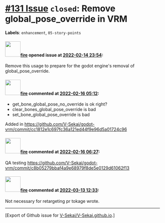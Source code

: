 # [\#131 Issue](https://github.com/V-Sekai/V-Sekai.github.io/issues/131) `closed`: Remove global_pose_override in VRM
**Labels**: `enhancement`, `05-story-points`


#### <img src="https://avatars.githubusercontent.com/u/32321?u=c2e06a3d2b49a467aa907e54aa259516440267cc&v=4" width="50">[fire](https://github.com/fire) opened issue at [2022-02-14 23:54](https://github.com/V-Sekai/V-Sekai.github.io/issues/131):

Remove this usage to prepare for the godot engine's removal of global_pose_override.

#### <img src="https://avatars.githubusercontent.com/u/32321?u=c2e06a3d2b49a467aa907e54aa259516440267cc&v=4" width="50">[fire](https://github.com/fire) commented at [2022-02-16 05:12](https://github.com/V-Sekai/V-Sekai.github.io/issues/131#issuecomment-1041115815):

* get_bone_global_pose_no_override is ok right?
* clear_bones_global_pose_override is bad
* set_bone_global_pose_override is bad

Added in https://github.com/V-Sekai/godot-vrm/commit/cc1812e1c697fc36a121ed44f9e96d5a01724c96

#### <img src="https://avatars.githubusercontent.com/u/32321?u=c2e06a3d2b49a467aa907e54aa259516440267cc&v=4" width="50">[fire](https://github.com/fire) commented at [2022-02-16 06:27](https://github.com/V-Sekai/V-Sekai.github.io/issues/131#issuecomment-1041152366):

QA testing https://github.com/V-Sekai/godot-vrm/commit/c8b05279bbaf4a9e68979f8de5e0129d61062f13

#### <img src="https://avatars.githubusercontent.com/u/32321?u=c2e06a3d2b49a467aa907e54aa259516440267cc&v=4" width="50">[fire](https://github.com/fire) commented at [2022-03-13 12:33](https://github.com/V-Sekai/V-Sekai.github.io/issues/131#issuecomment-1066092010):

Not necessary for retargeting pr tokage wrote.


-------------------------------------------------------------------------------



[Export of Github issue for [V-Sekai/V-Sekai.github.io](https://github.com/V-Sekai/V-Sekai.github.io).]
